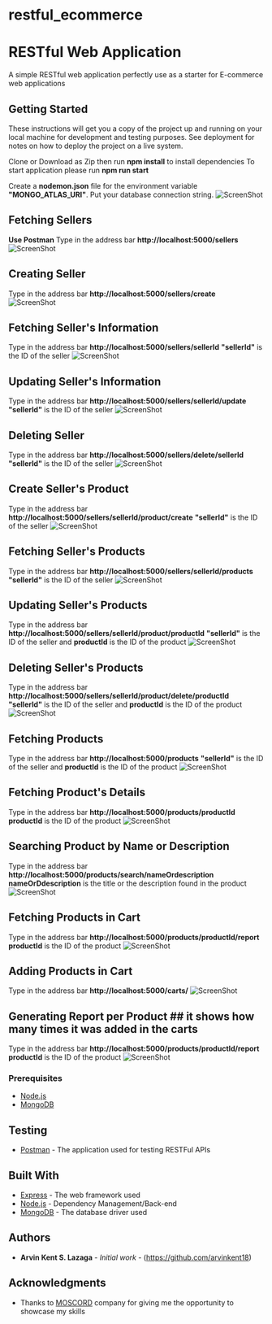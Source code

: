# restful_ecommerce
# RESTful Web Application

A simple RESTful web application perfectly use as a starter for E-commerce web applications

## Getting Started

These instructions will get you a copy of the project up and running on your local machine for development and testing purposes. See deployment for notes on how to deploy the project on a live system.

Clone or Download as Zip then run **npm install** to install dependencies
To start application please run **npm run start**

Create a **nodemon.json** file for the environment variable **"MONGO_ATLAS_URI"**. Put your database connection string.
![ScreenShot](https://user-images.githubusercontent.com/32665778/72198606-021fb980-346b-11ea-89b7-f5bfa8013c36.PNG)

## Fetching Sellers ##
**Use Postman**
Type in the address bar **http://localhost:5000/sellers**
![ScreenShot](https://user-images.githubusercontent.com/32665778/72198290-65f3b380-3466-11ea-8726-9c993d4d828d.PNG)

## Creating Seller ##
Type in the address bar **http://localhost:5000/sellers/create**
![ScreenShot](https://user-images.githubusercontent.com/32665778/72198455-89b7f900-3468-11ea-9847-b0a5b43e2498.PNG)

## Fetching Seller's Information ##
Type in the address bar **http://localhost:5000/sellers/sellerId**
  **"sellerId"** is the ID of the seller
![ScreenShot](https://user-images.githubusercontent.com/32665778/72198361-2d080e80-3467-11ea-97e7-0308ef45cbee.PNG)

## Updating Seller's Information ##
Type in the address bar **http://localhost:5000/sellers/sellerId/update** 
  **"sellerId"** is the ID of the seller
![ScreenShot](https://user-images.githubusercontent.com/32665778/72198421-04344900-3468-11ea-8ccd-2bd188588f51.PNG)

## Deleting Seller ##
Type in the address bar **http://localhost:5000/sellers/delete/sellerId**
  **"sellerId"** is the ID of the seller
![ScreenShot](https://user-images.githubusercontent.com/32665778/72198455-89b7f900-3468-11ea-9847-b0a5b43e2498.PNG)

## Create Seller's Product ##
Type in the address bar **http://localhost:5000/sellers/sellerId/product/create**
  **"sellerId"** is the ID of the seller
![ScreenShot](https://user-images.githubusercontent.com/32665778/72198634-76f2f380-346b-11ea-9555-37697d9fd733.PNG)

## Fetching Seller's Products ##
Type in the address bar **http://localhost:5000/sellers/sellerId/products**
  **"sellerId"** is the ID of the seller
![ScreenShot](https://user-images.githubusercontent.com/32665778/72198666-eff24b00-346b-11ea-83c8-cc207e3d6abb.PNG)

## Updating Seller's Products ##
Type in the address bar **http://localhost:5000/sellers/sellerId/product/productId**
  **"sellerId"** is the ID of the seller and **productId** is the ID of the product
![ScreenShot](https://user-images.githubusercontent.com/32665778/72198786-752a2f80-346d-11ea-8d96-afe78ed60349.PNG)

## Deleting Seller's Products ##
Type in the address bar **http://localhost:5000/sellers/sellerId/product/delete/productId**
  **"sellerId"** is the ID of the seller and **productId** is the ID of the product
![ScreenShot](https://user-images.githubusercontent.com/32665778/72206250-62901480-34c6-11ea-9ead-35e45653bf5c.PNG)

## Fetching Products ##
Type in the address bar **http://localhost:5000/products**
  **"sellerId"** is the ID of the seller and **productId** is the ID of the product
![ScreenShot](https://user-images.githubusercontent.com/32665778/72206254-70459a00-34c6-11ea-9b67-da7848f47159.PNG)

## Fetching Product's Details ##
Type in the address bar **http://localhost:5000/products/productId**
  **productId** is the ID of the product
![ScreenShot](https://user-images.githubusercontent.com/32665778/72206252-6754c880-34c6-11ea-8e53-cdfbd7abc556.PNG)

## Searching Product by Name or Description ##
Type in the address bar **http://localhost:5000/products/search/nameOrdescription**
  **nameOrDdescription** is the title or the description found in the product
![ScreenShot](https://user-images.githubusercontent.com/32665778/72206327-23ae8e80-34c7-11ea-9ad4-1a27d7ffb686.PNG)

## Fetching Products in Cart ##
Type in the address bar **http://localhost:5000/products/productId/report**
  **productId** is the ID of the product
![ScreenShot](https://user-images.githubusercontent.com/32665778/72206253-6d4aa980-34c6-11ea-999e-cf88c6526514.PNG)

## Adding Products in Cart ##
Type in the address bar **http://localhost:5000/carts/**
![ScreenShot](https://user-images.githubusercontent.com/32665778/72216911-4e99f080-3562-11ea-9d58-c44147b8f362.PNG)

## Generating Report per Product ## it shows how many times it was added in the carts
Type in the address bar **http://localhost:5000/products/productId/report**
  **productId** is the ID of the product
![ScreenShot](https://user-images.githubusercontent.com/32665778/72206359-8b64d980-34c7-11ea-9e55-354480eb9091.PNG)

### Prerequisites

* [Node.js](https://www.nodejs.org/)
* [MongoDB](https://www.mongodb.com)

## Testing
* [Postman](https://www.getpostman.com/) - The application used for testing RESTFul APIs

## Built With

* [Express](https://www.express.com/) - The web framework used
* [Node.js](https://nodejs.org/) - Dependency Management/Back-end
* [MongoDB](https://www.mongodb.com) - The database driver used

## Authors

* **Arvin Kent S. Lazaga** - *Initial work* - (https://github.com/arvinkent18)

## Acknowledgments

* Thanks to [MOSCORD](https://www.moscord.com/) company for giving me the opportunity to showcase my skills
